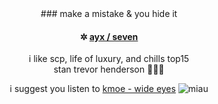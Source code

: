 <center> ### make a mistake & you hide it

#### <p>✲ <ins>ayx / seven</ins>
i like scp, life of luxury, and chills top15<br>
stan trevor henderson 🛐🛐🛐</p>
<p>i suggest you listen to <a href="https://soundcloud.com/kmoethekid/wideeyes">kmoe - wide eyes</a>
<img src="https://github.com/7valv/7valv/assets/127133785/23e8d1b7-6404-4b8a-adcf-cf7daad4cc4a" alt="miau"></p> </center>

<!--
**7valv/7valv** is a ✨ _special_ ✨ repository because its `README.md` (this file) appears on your GitHub profile.-->
